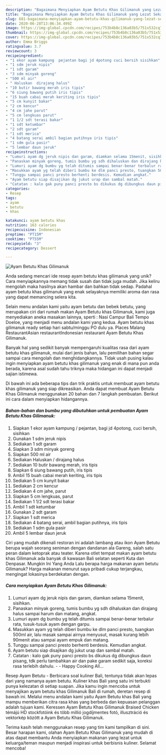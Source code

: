 ```yaml
---
description: "Bagaimana Menyiapkan Ayam Betutu Khas Gilimanuk yang Lezat Sekali"
title: "Bagaimana Menyiapkan Ayam Betutu Khas Gilimanuk yang Lezat Sekali"
slug: 681-bagaimana-menyiapkan-ayam-betutu-khas-gilimanuk-yang-lezat-sekali
date: 2020-06-28T13:06:34.499Z
image: https://img-global.cpcdn.com/recipes/753b4b8c136a03b5/751x532cq70/ayam-betutu-khas-gilimanuk-foto-resep-utama.jpg
thumbnail: https://img-global.cpcdn.com/recipes/753b4b8c136a03b5/751x532cq70/ayam-betutu-khas-gilimanuk-foto-resep-utama.jpg
cover: https://img-global.cpcdn.com/recipes/753b4b8c136a03b5/751x532cq70/ayam-betutu-khas-gilimanuk-foto-resep-utama.jpg
author: Emma Briggs
ratingvalue: 3.7
reviewcount: 3
recipeingredient:
- "1 ekor ayam kampung  pejantan bagi jd 4potong cuci bersih sisihkan"
- "1 sdm jeruk nipis"
- "1 sdt garam"
- "3 sdm minyak goreng"
- "500 ml air"
- " Haluskan  dirajang halus"
- "10 butir bawang merah iris tipis"
- "6 siung bawang putih iris tipis"
- "15 buah cabai merah keriting iris tipis"
- "5 cm kunyit bakar"
- "2 cm kencur"
- "4 cm jahe parut"
- "5 cm lengkuas parut"
- "1 1/2 sdt terasi bakar"
- "1 sdt ketumbar"
- "2 sdt garam"
- "1 sdt merica"
- "4 batang serai ambil bagian putihnya iris tipis"
- "1 sdm gula pasir"
- "5 lembar daun jeruk"
recipeinstructions:
- "Lumuri ayam dg jeruk nipis dan garam, diamkan selama 15menit, sisihkan."
- "Panaskan minyak goreng, tumis bumbu yg sdh dihaluskan dan dirajang halus sampai harum dan matang, angkat."
- "Lumuri ayam dg bumbu yg telah ditumis sampai benar-benar terbalur rata, tusuk-tusuk ayam dengan garpu."
- "Masukkan ayam yg telah diberi bumbu ke dlm panci presto, tuangkan 500ml air, lalu masak sampai airnya menyusut, masak kurang lebih 90menit atau sampai ayam empuk dan matang."
- "Tunggu sampai panci presto berhenti berdesis. Kemudian angkat."
- "Ayam betutu siap disajikan dg jukut urap dan sambal matah."
- "Catatan : kalo gak puny panci presto bs dikukus dg dibungkus daun pisang, tdk perlu tambahkan air dan pake garam sedikit saja, koreksi rasa terlebih dahulu.  Happy Cooking All..."
categories:
- Resep
tags:
- ayam
- betutu
- khas

katakunci: ayam betutu khas 
nutrition: 163 calories
recipecuisine: Indonesian
preptime: "PT15M"
cooktime: "PT55M"
recipeyield: "3"
recipecategory: Dessert

---
```



![Ayam Betutu Khas Gilimanuk](https://img-global.cpcdn.com/recipes/753b4b8c136a03b5/751x532cq70/ayam-betutu-khas-gilimanuk-foto-resep-utama.jpg)

Anda sedang mencari ide resep ayam betutu khas gilimanuk yang unik? Cara menyiapkannya memang tidak susah dan tidak juga mudah. Jika keliru mengolah maka hasilnya akan hambar dan bahkan tidak sedap. Padahal ayam betutu khas gilimanuk yang enak selayaknya memiliki aroma dan rasa yang dapat memancing selera kita.

Selain menu andalan kami yaitu ayam betutu dan bebek betutu, yang merupakan ciri dari rumah makan Ayam Betutu khas Gilimanuk, kami juga menyediakan aneka masakan lainnya, sperti : Nasi Campur Bali Tempo Doeloe, yang menjadi menu andalan kami yang kedua. Ayam betutu khas gilimanuk ready setiap hari sabtu/minggu PO dulu ya. Places Malang RestaurantAsian restaurantIndonesian restaurant Ayam Betutu Khas Gilimanuk.

Banyak hal yang sedikit banyak mempengaruhi kualitas rasa dari ayam betutu khas gilimanuk, mulai dari jenis bahan, lalu pemilihan bahan segar sampai cara mengolah dan menghidangkannya. Tidak usah pusing kalau ingin menyiapkan ayam betutu khas gilimanuk yang enak di mana pun anda berada, karena asal sudah tahu triknya maka hidangan ini dapat menjadi sajian istimewa.


Di bawah ini ada beberapa tips dan trik praktis untuk membuat ayam betutu khas gilimanuk yang siap dikreasikan. Anda dapat membuat Ayam Betutu Khas Gilimanuk menggunakan 20 bahan dan 7 langkah pembuatan. Berikut ini cara dalam menyiapkan hidangannya.

<!--inarticleads1-->

##### Bahan-bahan dan bumbu yang dibutuhkan untuk pembuatan Ayam Betutu Khas Gilimanuk:

1. Siapkan 1 ekor ayam kampung / pejantan, bagi jd 4potong, cuci bersih, sisihkan
1. Gunakan 1 sdm jeruk nipis
1. Sediakan 1 sdt garam
1. Siapkan 3 sdm minyak goreng
1. Siapkan 500 ml air
1. Sediakan  Haluskan / dirajang halus
1. Sediakan 10 butir bawang merah, iris tipis
1. Siapkan 6 siung bawang putih, iris tipis
1. Ambil 15 buah cabai merah keriting, iris tipis
1. Sediakan 5 cm kunyit bakar
1. Sediakan 2 cm kencur
1. Sediakan 4 cm jahe, parut
1. Siapkan 5 cm lengkuas, parut
1. Sediakan 1 1/2 sdt terasi bakar
1. Ambil 1 sdt ketumbar
1. Gunakan 2 sdt garam
1. Siapkan 1 sdt merica
1. Sediakan 4 batang serai, ambil bagian putihnya, iris tipis
1. Sediakan 1 sdm gula pasir
1. Ambil 5 lembar daun jeruk


Ciri yang mudah dikenali restoran ini adalah lambang atau ikon Ayam Betutu berupa wajah seorang seniman dengan dandanan ala Gareng, salah satu peran dalam ketoprak atau teater. Karena otlet tempat makan ayam betutu khas Gilimanuk ada banyak di kawasan Bali selatan seperti Kuta dan Denpasar. Mungkin Ini Yang Anda Lalu berapa harga makanan ayam betutu Gilimanuk? Harga makanan menurut saya pribadi cukup terjangkau, mengingat lokasinya berdekatan dengan. 

<!--inarticleads2-->

##### Cara menyiapkan Ayam Betutu Khas Gilimanuk:

1. Lumuri ayam dg jeruk nipis dan garam, diamkan selama 15menit, sisihkan.
1. Panaskan minyak goreng, tumis bumbu yg sdh dihaluskan dan dirajang halus sampai harum dan matang, angkat.
1. Lumuri ayam dg bumbu yg telah ditumis sampai benar-benar terbalur rata, tusuk-tusuk ayam dengan garpu.
1. Masukkan ayam yg telah diberi bumbu ke dlm panci presto, tuangkan 500ml air, lalu masak sampai airnya menyusut, masak kurang lebih 90menit atau sampai ayam empuk dan matang.
1. Tunggu sampai panci presto berhenti berdesis. Kemudian angkat.
1. Ayam betutu siap disajikan dg jukut urap dan sambal matah.
1. Catatan : kalo gak puny panci presto bs dikukus dg dibungkus daun pisang, tdk perlu tambahkan air dan pake garam sedikit saja, koreksi rasa terlebih dahulu. -  - Happy Cooking All...


Resep Ayam Betutu - Berbicara soal kuliner Bali, tentunya tidak akan lepas dari yang namanya ayam betutu. Kuliner khas Bali yang satu ini terbukti punya kelezatan di setiap suapan. Jika kamu ingin mencoba untuk menyajikan ayam betutu khas Gilimanuk Bali di rumah, deretan resep di bawah ini. Melalui menu andalan kami yaitu Ayam Betutu khas Bali yang mampu memberikan citra rasa khas yang berbeda dan kepuasan pelanggan adalah tujuan kami. Keressen Ayam Betutu Khas Gilimanuk Braised Chicken témájú HD stockfotóink és több millió jogdíjmentes fotó, illusztráció és vektorkép között a Ayam Betutu Khas Gilimanuk. 

Terima kasih telah menggunakan resep yang tim kami tampilkan di sini. Besar harapan kami, olahan Ayam Betutu Khas Gilimanuk yang mudah di atas dapat membantu Anda menyiapkan makanan yang lezat untuk keluarga/teman maupun menjadi inspirasi untuk berbisnis kuliner. Selamat mencoba!

